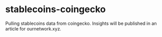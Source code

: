 # stablecoins-coingecko
Pulling stablecoins data from coingecko. Insights will be published in an article for ournetwork.xyz.
